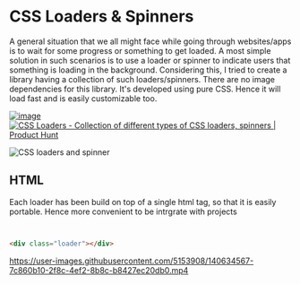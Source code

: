 # CSS Loaders & Spinners
A general situation that we all might face while going through websites/apps is to wait for some progress or something to get loaded. A most simple solution in such scenarios is to use a loader or spinner to indicate users that something is loading in the background.
Considering this, I tried to create a library having a collection of such loaders/spinners. There are no image dependencies for this library. It's developed using pure CSS. Hence it will load fast and is easily customizable too.

[![image](https://user-images.githubusercontent.com/5153908/140635756-e2a4d043-d86b-4748-b006-7db8e7e03079.png)
](https://cssloaders.github.io)  [![CSS Loaders - Collection of different types of CSS loaders, spinners | Product Hunt](https://api.producthunt.com/widgets/embed-image/v1/featured.svg?post_id=318866&theme=light)](https://www.producthunt.com/posts/css-loaders?utm_source=badge-featured&utm_medium=badge&utm_souce=badge-css-loaders)  



![CSS loaders and spinner](https://user-images.githubusercontent.com/5153908/140634495-3ae7b6ae-8535-4e95-b76f-a4420029ca0d.gif)



## HTML

Each loader has been build on top of a single html tag, so that it is easily portable. Hence more convenient to be intrgrate with projects 

```html


<div class="loader"></div>


```





https://user-images.githubusercontent.com/5153908/140634567-7c860b10-2f8c-4ef2-8b8c-b8427ec20db0.mp4


